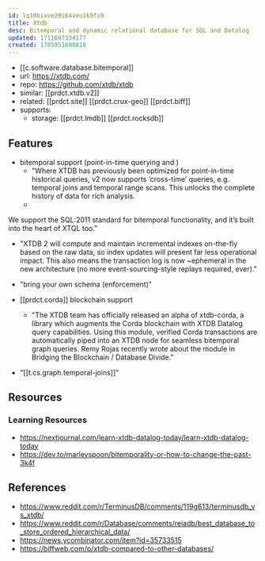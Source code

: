 ```yaml
---
id: lq10bixve20i64veu1k5fx0
title: Xtdb
desc: Bitemporal and dynamic relational database for SQL and Datalog
updated: 1711697334177
created: 1705951600818
---
```


- [[c.software.database.bitemporal]]
- url: https://xtdb.com/
- repo: https://github.com/xtdb/xtdb
- similar: [[prdct.xtdb.v2]]
- related: [[prdct.site]] [[prdct.crux-geo]] [[prdct.biff]]
- supports:
  - storage: [[prdct.lmdb]] [[prdct.rocksdb]]

## Features

- bitemporal support (point-in-time querying and )
  - "Where XTDB has previously been optimized for point-in-time historical queries, v2 now supports ‘cross-time’ queries, e.g. temporal joins and temporal range scans. This unlocks the complete history of data for rich analysis.
  - 
We support the SQL:2011 standard for bitemporal functionality, and it’s built into the heart of XTQL too."

- "XTDB 2 will compute and maintain incremental indexes on-the-fly based on the raw data, so index updates will present far less operational impact. This also means the transaction log is now ~ephemeral in the new architecture (no more event-sourcing-style replays required, ever)."
- "bring your own schema (enforcement)"

- [[prdct.corda]] blockchain support 
  - "The XTDB team has officially released an alpha of xtdb-corda, a library which augments the Corda blockchain with XTDB Datalog query capabilities. Using this module, verified Corda transactions are automatically piped into an XTDB node for seamless bitemporal graph queries. Remy Rojas recently wrote about the module in Bridging the Blockchain / Database Divide."
- "[[t.cs.graph.temporal-joins]]"

## Resources

### Learning Resources

- https://nextjournal.com/learn-xtdb-datalog-today/learn-xtdb-datalog-today
- https://dev.to/marleyspoon/bitemporality-or-how-to-change-the-past-3k4f

## References

- https://www.reddit.com/r/TerminusDB/comments/119g613/terminusdb_vs_xtdb/
- https://www.reddit.com/r/Database/comments/reiadb/best_database_to_store_ordered_hierarchical_data/
- https://news.ycombinator.com/item?id=35733515
- https://biffweb.com/p/xtdb-compared-to-other-databases/